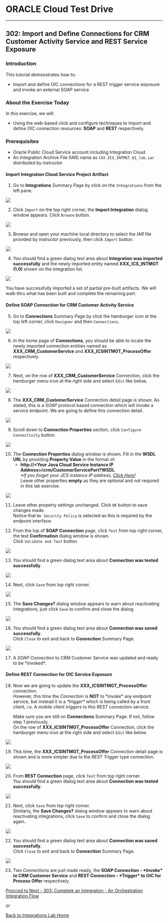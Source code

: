 # ORACLE Cloud Test Drive #
-----
## 302: Import and Define Connections for CRM Customer Activity Service and REST Service Exposure ##

### Introduction ###
This tutorial demonstrates how to:
- Import and define OIC connections for a REST trigger service exposure and invoke an external SOAP service

### About the Exercise Today ###
In this exercise, we will:
- Using the web-based click and configure techniques to import and define OIC connection resources: **SOAP** and **REST** respectively.

### Prerequisites ###
- Oracle Public Cloud Service account including Integration Cloud
- An Integration Archive File (IAR) name as `CXX_ICS_INTMGT_01_lab.iar` distributed by instructor

#### Import Integration Cloud Service Project Artifact ####

1. Go to **Integrations** Summary Page by click on the `Integrations` from the left pane.

![](images/302/01.home_integrate.png)

2. Click `Import` on the top right corner, the **Import Integration** dialog window appears. Click `Browse` button.

![](images/302/02.integration_import.png)

3. Browse and open your machine local directory to select the *IAR* file provided by instructor previously, then click `Import` button.

![](images/302/02.integration_import1.png)

4. You should find a green dialog text area about **Integration was imported successfully** and the newly imported entity named **XXX_ICS_INTMGT (1.0)** shown on the integration list.

![](images/302/02.integration_import2.png)

You have successfully imported a set of partial pre-built artifacts. We will walk-thru what has been built and complete the remaining part.  

#### Define SOAP Connection for CRM Customer Activity Service ####

5. Go to **Connections** Summary Page by click the hamburger icon at the top left corner, click `Designer` and then `Connections`.

![](images/302/04.home_hamburger_connections.png)

6. In the home page of **Connections**, you should be able to locate the newly imported connection entities named as **XXX_CRM_CustomerService** and **XXX_ICSINTMGT_ProcessOffer** respectively.

![](images/302/05.connection_import.png)

7. Next, on the row of **XXX_CRM_CustomerService** Connection, click the hamburger menu icon at the right side and select `Edit` like below.

![](images/302/05.connection_import1.png)

8. The **XXX_CRM_CustomerService** Connection detail page is shown. As stated, this is a *SOAP* protocol based connection which will *Invoke* a service endpoint. We are going to define this connection detail.

![](images/302/07.connection_initial.png)

9. Scroll down to **Connection Properties** section, click `Configure Connectivity` button.

![](images/302/05.connection_import2.png)

10. The **Connection Properties** dialog window is shown. Fill in the **WSDL URL** by providing **Property Value** in the format of:
    * **http://\<Your Java Cloud Service Instance IP Address\>/crm/CustomerServicePort?WSDL**  
	*\*If you forget your JCS instance IP address, [Click Here!](../../Java%20Apps/java.cloud.md)*  
	Leave other properties **empty** as they are optional and not required in this lab exercise.
	
![](images/302/08.connection_properties.png)

11. Leave other property settings unchanged. Click `OK` button to save changes made.  
Notice that `No Security Policy` is selected as this is required by the endpoint interface.  

12. From the top of **SOAP Connection** page, click `Test` from top right corner, the test **Confirmation** dialog window is shown.  
	Click `Validate and Test` button.

![](images/302/10.connection_test.png)

13. You should find a green dialog text area about **Connection was tested successfully**.

![](images/302/11.connection_testresult.png)

14. Next, click `Save` from top right corner.

![](images/302/12.connection_save.png)

15. The **Save Changes?** dialog window appears to warn about reactivating integrations, just click `Save` to confirm and close the dialog.

![](images/302/12.connection_save1.png)

16. You should find a green dialog text area about **Connection was saved successfully**.  
    Click `Close` to exit and back to **Connection** Summary Page.

![](images/302/13.connection_saveresult.png)

17. A *SOAP Connection* to CRM Customer Service was updated and ready to be \*invoked\*.  

#### Define REST Connection for OIC Service Exposure ####

18. Now we are going to update the **XXX_ICSINTMGT_ProcessOffer** connection.  
    However, this time the *Connection* is **NOT** to \*invoke\* any endpoint service, but instead it is a *\*trigger\** which is being called by a front client, i.e. A mobile client *triggers* to this *REST* connection service.  
	
	Make sure you are still on **Connections** Summary Page. If not, follow step 1 previously.  
	On the row of **XXX_ICSINTMGT_ProcessOffer** Connection, click the hamburger menu icon at the right side and select `Edit` like below.
	
![](images/302/14.connection_rest.png)

19. This time, the **XXX_ICSINTMGT_ProcessOffer** Connection detail page is shown and is more simpler due to the *REST Trigger* type connection.

![](images/302/16.connection_initial1.png)

20. From **REST Connection** page, click `Test` from top right corner.  
    You should find a green dialog text area about **Connection was tested successfully**.

![](images/302/18.connection_test1.png)

21. Next, click `Save` from top right corner.  
Similarly, the **Save Changes?** dialog window appears to warn about reactivating integrations, click `Save` to confirm and close the dialog again.

![](images/302/20.connection_save2.png)

22. You should find a green dialog text area about **Connection was saved successfully**.  
    Click `Close` to exit and back to **Connection** Summary Page.

![](images/302/19.connection_save1.png)

23. Two *Connections* are just made ready, the **SOAP Connection - \*Invoke\* to CRM Customer Service** and **REST Connection - \*Trigger\* to OIC for Process Offer** respectively.

[Procced to Next - 303: Complete an Integration - An Orchestration Integration Flow](303-IntegrationsLab.md)

or

[Back to Integrations Lab Home](README.md)
